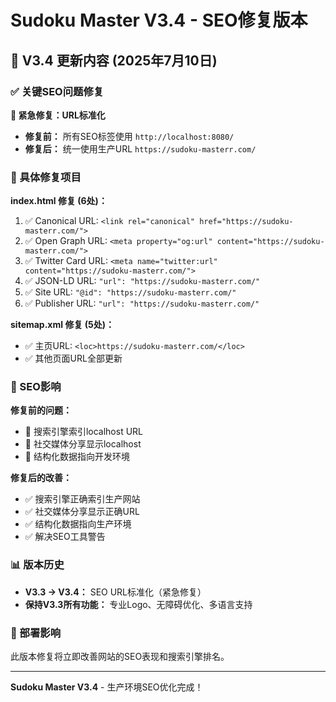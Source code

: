 # Sudoku Master V3.4 - SEO修复版本

## 🔧 V3.4 更新内容 (2025年7月10日)

### ✅ 关键SEO问题修复

**🚨 紧急修复：URL标准化**
- **修复前：** 所有SEO标签使用 `http://localhost:8080/`
- **修复后：** 统一使用生产URL `https://sudoku-masterr.com/`

### 📍 具体修复项目

**index.html 修复 (6处)：**
1. ✅ Canonical URL: `<link rel="canonical" href="https://sudoku-masterr.com/">`
2. ✅ Open Graph URL: `<meta property="og:url" content="https://sudoku-masterr.com/">`
3. ✅ Twitter Card URL: `<meta name="twitter:url" content="https://sudoku-masterr.com/">`
4. ✅ JSON-LD URL: `"url": "https://sudoku-masterr.com/"`
5. ✅ Site URL: `"@id": "https://sudoku-masterr.com/"`
6. ✅ Publisher URL: `"url": "https://sudoku-masterr.com/"`

**sitemap.xml 修复 (5处)：**
- ✅ 主页URL: `<loc>https://sudoku-masterr.com/</loc>`
- ✅ 其他页面URL全部更新

### 🎯 SEO影响

**修复前的问题：**
- 🚫 搜索引擎索引localhost URL
- 🚫 社交媒体分享显示localhost
- 🚫 结构化数据指向开发环境

**修复后的改善：**
- ✅ 搜索引擎正确索引生产网站
- ✅ 社交媒体分享显示正确URL
- ✅ 结构化数据指向生产环境
- ✅ 解决SEO工具警告

### 📊 版本历史
- **V3.3 → V3.4：** SEO URL标准化（紧急修复）
- **保持V3.3所有功能：** 专业Logo、无障碍优化、多语言支持

### 🚀 部署影响
此版本修复将立即改善网站的SEO表现和搜索引擎排名。

---
**Sudoku Master V3.4** - 生产环境SEO优化完成！
